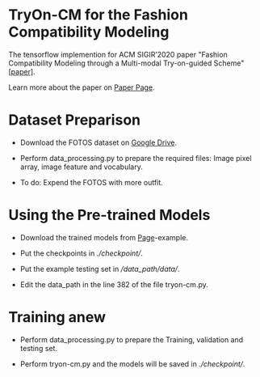 # TryOn-CM for the Fashion Compatibility Modeling

The tensorflow implemention for ACM SIGIR’2020 paper "Fashion Compatibility Modeling through a Multi-modal Try-on-guided Scheme" [[paper]](https://dl.acm.org/doi/pdf/10.1145/3397271.3401047).

Learn more about the paper on [Paper Page](https://dxresearch.wixsite.com/tryon-cm).

# Dataset Preparison

- Download the FOTOS dataset on [Google Drive](https://drive.google.com/open?id=1-0wG_NXEEWMFe1JqOG2nGx3uQJDiVInS).

- Perform data_processing.py to prepare the required files: Image pixel array, image feature and vocabulary.

- To do: Expend the FOTOS with more outfit.

# Using the Pre-trained Models

- Download the trained models from [Page](https://drive.google.com/open?id=1nL4CuyEvafEx8hbpGVj0v81C1fETZjR0)-example.

- Put the checkpoints in *./checkpoint/*.
    
- Put the example testing set in */data_path/data/*.
    
- Edit the data_path in the line 382 of the file tryon-cm.py.
    
# Training anew

- Perform data_processing.py to prepare the Training, validation and testing set.

- Perform tryon-cm.py and the models will be saved in *./checkpoint/*.
